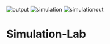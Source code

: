 ![output](https://user-images.githubusercontent.com/52188816/127198657-2b965351-a5b9-46ce-bb12-d6089a4072fb.png)
![simulation](https://user-images.githubusercontent.com/52188816/127198659-0a8eafa4-f363-477c-8a95-2993776e2340.png)
![simulationout](https://user-images.githubusercontent.com/52188816/127198661-00aaf19d-d239-45da-ac38-49a2d6627de1.png)
# Simulation-Lab
